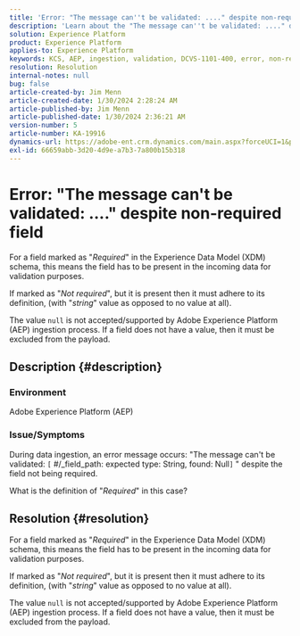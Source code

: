 ```yaml
---
title: 'Error: "The message can''t be validated: ...." despite non-required field'
description: 'Learn about the "The message can''t be validated: ...." despite non-required field error in Adobe Experience Platform.'
solution: Experience Platform
product: Experience Platform
applies-to: Experience Platform
keywords: KCS, AEP, ingestion, validation, DCVS-1101-400, error, non-required field, message can't be validated, FAQ, Adobe Experience Platform
resolution: Resolution
internal-notes: null
bug: false
article-created-by: Jim Menn
article-created-date: 1/30/2024 2:28:24 AM
article-published-by: Jim Menn
article-published-date: 1/30/2024 2:36:21 AM
version-number: 5
article-number: KA-19916
dynamics-url: https://adobe-ent.crm.dynamics.com/main.aspx?forceUCI=1&pagetype=entityrecord&etn=knowledgearticle&id=c08bfe39-17bf-ee11-9079-6045bd006268
exl-id: 66659abb-3d20-4d9e-a7b3-7a800b15b318
---
```

# Error: "The message can't be validated: ...." despite non-required field


For a field marked as "*Required*" in the Experience Data Model (XDM) schema, this means the field has to be present in the incoming data for validation purposes.

If marked as "*Not required*", but it is present then it must adhere to its definition, (with "*string*"<b> </b>value as opposed to no value at all).

The value `null` is not accepted/supported by Adobe Experience Platform (AEP) ingestion process. If a field does not have a value, then it must be excluded from the payload.

## Description {#description}


### <b>Environment</b>

Adobe Experience Platform (AEP)



### <b>Issue/Symptoms</b>

During data ingestion, an error message occurs: "The message can't be validated: `[` #/_field_path: expected type: String, found: Null`]` " despite the field not being required.

What is the definition of "*Required*" in this case?


## Resolution {#resolution}


For a field marked as "*Required*" in the Experience Data Model (XDM) schema, this means the field has to be present in the incoming data for validation purposes.

If marked as "*Not required*", but it is present then it must adhere to its definition, (with "*string*"<b> </b>value as opposed to no value at all).

The value `null` is not accepted/supported by Adobe Experience Platform (AEP) ingestion process. If a field does not have a value, then it must be excluded from the payload.

